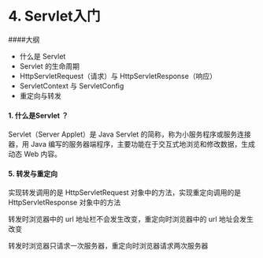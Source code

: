 # 4. Servlet入门

####大纲

- 什么是 Servlet
- Servlet 的生命周期
- HttpServletRequest（请求）与 HttpServletResponse（响应）
- ServletContext 与 ServletConfig
- 重定向与转发



#### 1.  什么是Servlet ？

Servlet（Server Applet）是 Java Servlet 的简称，称为小服务程序或服务连接器，用 Java 编写的服务器端程序，主要功能在于交互式地浏览和修改数据，生成动态 Web 内容。



#### 5. 转发与重定向

实现转发调用的是 HttpServletRequest 对象中的方法，实现重定向调用的是 HttpServletResponse 对象中的方法

转发时浏览器中的 url 地址栏不会发生改变，重定向时浏览器中的 url 地址会发生改变

转发时浏览器只请求一次服务器，重定向时浏览器请求两次服务器